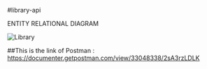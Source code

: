 #library-api





ENTITY RELATIONAL DIAGRAM


![Library](https://github.com/user-attachments/assets/331c80ce-4fd2-4a96-be90-9c2c03840ab9)


##This is the link of Postman :
https://documenter.getpostman.com/view/33048338/2sA3rzLDLK
